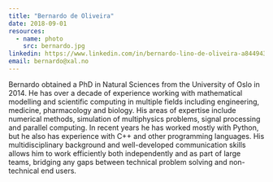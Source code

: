 ```yaml
---
title: "Bernardo de Oliveira"
date: 2018-09-01
resources:
  - name: photo
    src: bernardo.jpg
linkedin: https://www.linkedin.com/in/bernardo-lino-de-oliveira-a844943a/
email: bernardo@xal.no
---
```


Bernardo obtained a PhD in Natural Sciences from the University of Oslo in 2014. He has over a decade of experience working with mathematical modelling and scientific computing in multiple fields including engineering, medicine, pharmacology and biology.
His areas of expertise include numerical methods, simulation of multiphysics problems, signal processing and parallel computing.
In recent years he has worked mostly with Python, but he also has experience with C++ and other programming languages.
His multidisciplinary background and well-developed communication skills allows him to work efficiently both independently and as part of large teams, bridging any gaps between technical problem solving and non-technical end users.
